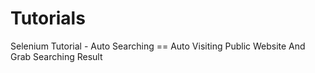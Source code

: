 # Tutorials
Selenium Tutorial - Auto Searching == Auto Visiting Public Website And Grab Searching Result
